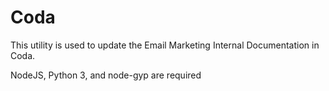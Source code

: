 # Coda

This utility is used to update the Email Marketing Internal Documentation in Coda.

NodeJS, Python 3, and node-gyp are required

